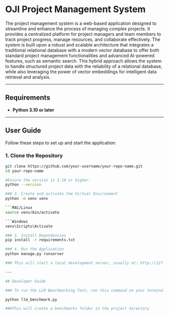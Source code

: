 # OJI Project Management System

The project management system is a web-based application designed to streamline and enhance the process of managing complex projects. It provides a centralized platform for project managers and team members to track project progress, manage resources, and collaborate effectively. The system is built upon a robust and scalable architecture that integrates a traditional relational database with a modern vector database to offer both standard project management functionalities and advanced AI-powered features, such as semantic search. This hybrid approach allows the system to handle structured project data with the reliability of a relational database, while also leveraging the power of vector embeddings for intelligent data retrieval and analysis.

---

## Requirements
- **Python 3.10 or later** 

---

## User Guide

Follow these steps to set up and start the application:

### 1. Clone the Repository 
```bash
git clone https://github.com/your-username/your-repo-name.git
cd your-repo-name

#Ensure the version is 3.10 or higher.
python --version

### 2. Create and activate the Virtual Environment 
python -m venv venv

```MAC/Linux
source venv/bin/activate

```Windows 
venv\Scripts\Activate

### 3. Install Dependencies 
pip install -r requirements.txt

### 4. Run the Application 
python manage.py runserver

### This will start a local development server, usually at: http://127.0.0.1:8000/. Copy and paste the link into your browser, and you are ready to start planning your projects!

---

## Developer Guide

### To run the LLM Benchmarking Test, run this command on your terminal 

python llm_benchmark.py

###This will create a benchmarks folder in the project directory